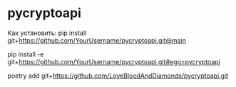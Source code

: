 # pycryptoapi

Как установить:
pip install git+https://github.com/YourUsername/pycryptoapi.git@main

pip install -e git+https://github.com/YourUsername/pycryptoapi.git#egg=pycryptoapi

poetry add git+https://github.com/LoveBloodAndDiamonds/pycryptoapi.git
